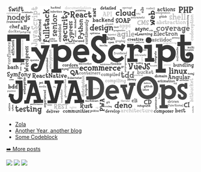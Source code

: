 ![me](cloud.png "Cloud")


  <ul>
    <li><a href=https://mborejdo.github.io/til/til1/>Zola</a></li><li><a href=https://mborejdo.github.io/artikel1/>Another Year, another blog</a></li><li><a href=https://mborejdo.github.io/artikel2/>Some Codeblock</a></li>
  </ul>

  [:arrow_right: More posts](https://mborejdo.github.io)
  

[<img src="https://img.shields.io/badge/twitter-%231DA1F2.svg?&style=for-the-badge&logo=twitter&logoColor=white" height=20>](https://www.twitter.com/mediacoder) [<img src="https://img.shields.io/badge/linkedin-%230077B5.svg?&style=for-the-badge&logo=linkedin&logoColor=white" height=20>](https://www.linkedin.com/in/michael-borejdo-a7367928) [<img src="https://img.shields.io/badge/instagram-%23E4405F.svg?&style=for-the-badge&logo=instagram&logoColor=white" height=20>](https://www.instagram.com/mediacoder)

